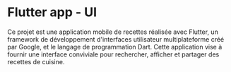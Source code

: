 # Flutter app - UI

Ce projet est une application mobile de recettes réalisée avec Flutter, un framework de développement d'interfaces utilisateur multiplateforme créé par Google, et le langage de programmation Dart. Cette application vise à fournir une interface conviviale pour rechercher, afficher et partager des recettes de cuisine.
